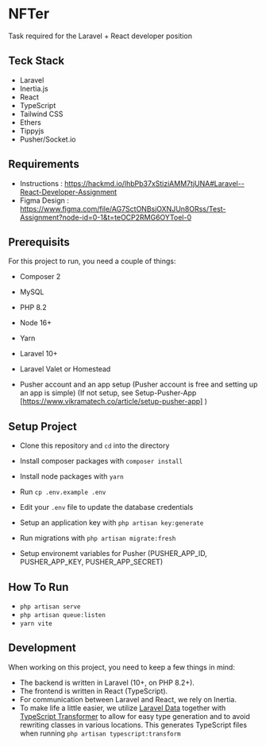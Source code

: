 # NFTer

 Task required for the Laravel + React developer position

## Teck Stack
-   Laravel
-   Inertia.js
-   React
-   TypeScript
-   Tailwind CSS
-   Ethers
-   Tippyjs
-   Pusher/Socket.io

## Requirements
-   Instructions : https://hackmd.io/lhbPb37xStiziAMM7tjUNA#Laravel--React-Developer-Assignment
-   Figma Design : https://www.figma.com/file/AG7SctONBsjOXNJUn8ORss/Test-Assignment?node-id=0-1&t=teOCP2RMG6OYToel-0

## Prerequisits

For this project to run, you need a couple of things:

-   Composer 2
-   MySQL
-   PHP 8.2
-   Node 16+
-   Yarn
-   Laravel 10+
-   Laravel Valet or Homestead

-    Pusher account and an app setup (Pusher account is free and setting up an app is simple) (If not setup, see Setup-Pusher-App [https://www.vikramatech.co/article/setup-pusher-app] )

## Setup Project

-   Clone this repository and `cd` into the directory
-   Install composer packages with `composer install`
-   Install node packages with `yarn`
-   Run `cp .env.example .env`
-   Edit your `.env` file to update the database credentials
-   Setup an application key with `php artisan key:generate`
-   Run migrations with `php artisan migrate:fresh`

-   Setup environemt variables for Pusher (PUSHER_APP_ID, PUSHER_APP_KEY, PUSHER_APP_SECRET)
   
## How To Run
-   <code>php artisan serve</code>
-   <code>php artisan queue:listen</code>
-   <code>yarn vite</code>

## Development

When working on this project, you need to keep a few things in mind:

-   The backend is written in Laravel (10+, on PHP 8.2+).
-   The frontend is written in React (TypeScript).
-   For communication between Laravel and React, we rely on Inertia.
-   To make life a little easier, we utilize [Laravel Data](https://github.com/spatie/laravel-data) together with [TypeScript Transformer](https://github.com/spatie/typescript-transformer) to allow for easy type generation and to avoid rewriting classes in various locations. This generates TypeScript files when running `php artisan typescript:transform`
